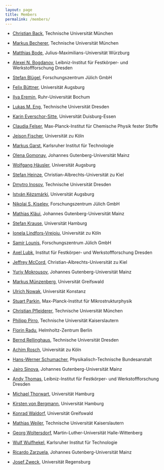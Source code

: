 ```yaml
---
layout: page
title: Members
permalink: /members/
---
```


* [Christian Back](https://gepris.dfg.de/gepris/person/1748798), Technische Universität München

* [Markus Becherer](https://gepris.dfg.de/gepris/person/187579353), Technische Universität München

* [Matthias Bode](https://gepris.dfg.de/gepris/person/1447707), Julius-Maximilians-Universität Würzburg

* [Alexei N. Bogdanov](https://gepris.dfg.de/gepris/person/240641315), Leibniz-Institut für Festkörper- und Werkstoffforschung Dresden

* [Stefan Blügel](https://gepris.dfg.de/gepris/person/1457346), Forschungszentrum Jülich GmbH

* [Felix Büttner](https://gepris.dfg.de/gepris/person/283812030), Universität Augsburg

* [Ilya Eremin](https://gepris.dfg.de/gepris/person/1828812), Ruhr-Universität Bochum

* [Lukas M. Eng](https://gepris.dfg.de/gepris/person/1667790), Technische Universität Dresden

* [Karin Everschor-Sitte](https://gepris.dfg.de/gepris/person/239758477), Universität Duisburg-Essen

* [Claudia Felser](https://gepris.dfg.de/gepris/person/1826843), Max-Planck-Institut für Chemische Physik fester Stoffe

* [Jeison Fischer](https://gepris.dfg.de/gepris/person/462163528), Universität zu Köln

* [Markus Garst](https://gepris.dfg.de/gepris/person/1838088), Karlsruher Institut für Technologie

* [Olena Gomonay](https://gepris.dfg.de/gepris/person/394131976), Johannes Gutenberg-Universität Mainz

* [Wolfgang Häusler](https://gepris.dfg.de/gepris/person/1442167), Universität Augsburg

* [Stefan Heinze](https://gepris.dfg.de/gepris/person/1702127), Christian-Albrechts-Universität zu Kiel

* [Dmytro Inosov](https://gepris.dfg.de/gepris/person/237682172), Technische Universität Dresden

* [István Kézsmárki](https://gepris.dfg.de/gepris/person/397359511), Universität Augsburg

* [Nikolai S. Kiselev](https://gepris.dfg.de/gepris/person/290825230), Forschungszentrum Jülich GmbH

* [Mathias Kläui](https://gepris.dfg.de/gepris/person/1831467), Johannes Gutenberg-Universität Mainz

* [Stefan Krause](https://gepris.dfg.de/gepris/person/151410057), Universität Hamburg

* [Ionela Lindfors-Vrejoiu](https://gepris.dfg.de/gepris/person/21951399), Universität zu Köln

* [Samir Lounis](https://gepris.dfg.de/gepris/person/143873165), Forschungszentrum Jülich GmbH

* [Axel Lubk](https://gepris.dfg.de/gepris/person/389873168), Institut für Festkörper- und Werkstoffforschung Dresden

* [Jeffrey McCord](https://gepris.dfg.de/gepris/person/1516885), Christian-Albrechts-Universität zu Kiel

* [Yuriy Mokrousov](https://gepris.dfg.de/gepris/person/25350911), Johannes Gutenberg-Universität Mainz

* [Markus Münzenberg](https://gepris.dfg.de/gepris/person/1790671), Universität Greifswald

* [Ulrich Nowak](https://gepris.dfg.de/gepris/person/1523073), Universität Konstanz

* [Stuart Parkin](https://gepris.dfg.de/gepris/person/111287671), Max-Planck-Institut für Mikrostrukturphysik

* [Christian Pfleiderer](https://gepris.dfg.de/gepris/person/1677403), Technische Universität München

* [Philipp Pirro](https://gepris.dfg.de/gepris/person/348800955), Technische Universität Kaiserslautern

* [Florin Radu](https://gepris.dfg.de/gepris/person/450253572), Helmholtz-Zentrum Berlin

* [Bernd Rellinghaus](https://gepris.dfg.de/gepris/person/1413339), Technische Universität Dresden

* [Achim Rosch](https://gepris.dfg.de/gepris/person/1675189), Universität zu Köln

* [Hans-Werner Schumacher](https://gepris.dfg.de/gepris/person/15581422), Physikalisch-Technische Bundesanstalt

* [Jairo Sinova](https://gepris.dfg.de/gepris/person/199144314), Johannes Gutenberg-Universität Mainz

* [Andy Thomas](https://gepris.dfg.de/gepris/person/42041454), Leibniz-Institut für Festkörper- und Werkstoffforschung Dresden

* [Michael Thorwart](https://gepris.dfg.de/gepris/person/1736329), Universität Hamburg

* [Kirsten von Bergmann](https://gepris.dfg.de/gepris/person/13491465), Universität Hamburg

* [Konrad Waldorf](https://gepris.dfg.de/gepris/person/220315086), Universität Greifswald

* [Mathias Weiler](https://gepris.dfg.de/gepris/person/232533553), Technische Universität Kaiserslautern

* [Georg Woltersdorf](https://gepris.dfg.de/gepris/person/19595874), Martin-Luther-Universität Halle-Wittenberg

* [Wulf Wulfhekel](https://gepris.dfg.de/gepris/person/1748747), Karlsruher Institut für Technologie

* [Ricardo Zarzuela](https://gepris.dfg.de/gepris/person/451766736), Johannes Gutenberg-Universität Mainz

* [Josef Zweck](https://gepris.dfg.de/gepris/person/1342180), Universität Regensburg